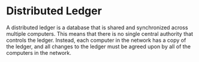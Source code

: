 # Distributed Ledger
A distributed ledger is a database that is shared and synchronized across multiple computers. This means that there is no single central authority that controls the ledger. Instead, each computer in the network has a copy of the ledger, and all changes to the ledger must be agreed upon by all of the computers in the network.
